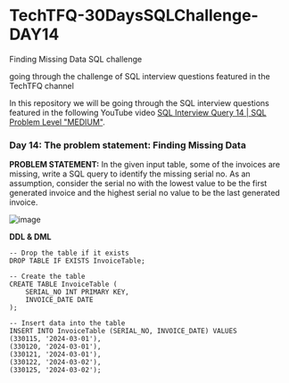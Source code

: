 # TechTFQ-30DaysSQLChallenge-DAY14

Finding Missing Data SQL challenge

going through the challenge of SQL interview questions featured in the TechTFQ channel



In this repository we will be going through the SQL interview questions featured in the following YouTube video [SQL Interview Query 14 | SQL Problem Level "MEDIUM"](https://www.youtube.com/watch?v=WBqTj-FYux8&list=PLavw5C92dz9Hxz0YhttDniNgKejQlPoAn&index=14).

### Day 14: The problem statement: Finding Missing Data


**PROBLEM STATEMENT:** In the given input table, some of the invoices are missing, write a SQL query to identify the missing serial no.
As an assumption, consider the serial no with the lowest value to be the first generated invoice and the highest serial no value to be the last generated invoice.

![image](https://github.com/user-attachments/assets/e311b424-0b63-4b1a-afa3-4f5ac1fa9ebb)

**DDL & DML**

```
-- Drop the table if it exists
DROP TABLE IF EXISTS InvoiceTable;

-- Create the table
CREATE TABLE InvoiceTable (
    SERIAL_NO INT PRIMARY KEY,
    INVOICE_DATE DATE
);

-- Insert data into the table
INSERT INTO InvoiceTable (SERIAL_NO, INVOICE_DATE) VALUES
(330115, '2024-03-01'),
(330120, '2024-03-01'),
(330121, '2024-03-01'),
(330122, '2024-03-02'),
(330125, '2024-03-02');


```
